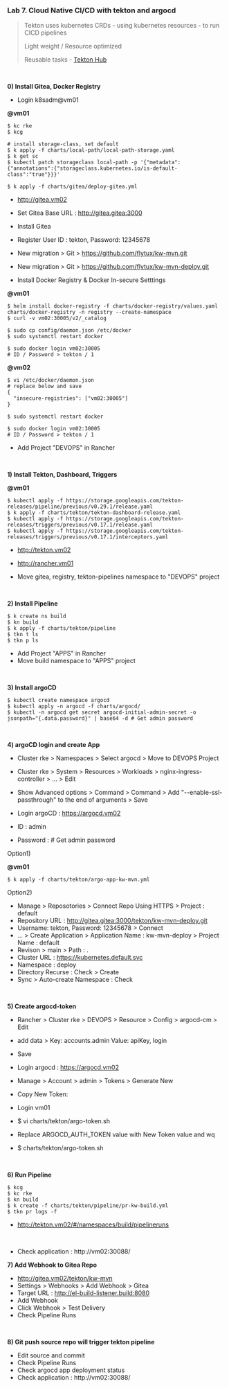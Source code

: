 ### Lab 7. Cloud Native CI/CD with tekton and argocd

> Tekton uses kubernetes CRDs - using kubernetes resources - to run CICD pipelines
> 
> Light weight / Resource optimized 
> 
> Reusable tasks - [Tekton Hub](https://hub.tekton.dev/)

&nbsp;

**0) Install Gitea, Docker Registry**

- Login k8sadm@vm01

**@vm01**

~~~
$ kc rke
$ kcg

# install storage-class, set default
$ k apply -f charts/local-path/local-path-storage.yaml
$ k get sc
$ kubectl patch storageclass local-path -p '{"metadata": {"annotations":{"storageclass.kubernetes.io/is-default-class":"true"}}}'

$ k apply -f charts/gitea/deploy-gitea.yml
~~~

- http://gitea.vm02
- Set Gitea Base URL : http://gitea.gitea:3000
- Install Gitea
- Register User ID : tekton, Password: 12345678
- New migration > Git > https://github.com/flytux/kw-mvn.git
- New migration > Git > https://github.com/flytux/kw-mvn-deploy.git

- Install Docker Registry & Docker In-secure Setttings

**@vm01**

~~~
$ helm install docker-registry -f charts/docker-registry/values.yaml charts/docker-registry -n registry --create-namespace
$ curl -v vm02:30005/v2/_catalog

$ sudo cp config/daemon.json /etc/docker
$ sudo systemctl restart docker

$ sudo docker login vm02:30005
# ID / Password > tekton / 1 
~~~

**@vm02**

~~~
$ vi /etc/docker/daemon.json
# replace below and save
{ 
  "insecure-registries": ["vm02:30005"]
}

$ sudo systemctl restart docker

$ sudo docker login vm02:30005
# ID / Password > tekton / 1 
~~~
- Add Project "DEVOPS" in Rancher

&nbsp;

**1) Install Tekton, Dashboard, Triggers**

**@vm01**

~~~
$ kubectl apply -f https://storage.googleapis.com/tekton-releases/pipeline/previous/v0.29.1/release.yaml
$ k apply -f charts/tekton/tekton-dashboard-release.yaml
$ kubectl apply -f https://storage.googleapis.com/tekton-releases/triggers/previous/v0.17.1/release.yaml
$ kubectl apply -f https://storage.googleapis.com/tekton-releases/triggers/previous/v0.17.1/interceptors.yaml
~~~
- http://tekton.vm02

- http://rancher.vm01

- Move gitea, registry, tekton-pipelines namespace to "DEVOPS" project

&nbsp;

**2) Install Pipeline**

~~~
$ k create ns build
$ kn build
$ k apply -f charts/tekton/pipeline
$ tkn t ls
$ tkn p ls
~~~
- Add Project "APPS" in Rancher
- Move build namespace to "APPS" project

&nbsp;

**3) Install argoCD**
~~~
$ kubectl create namespace argocd
$ kubectl apply -n argocd -f charts/argocd/
$ kubectl -n argocd get secret argocd-initial-admin-secret -o jsonpath="{.data.password}" | base64 -d # Get admin password
~~~

&nbsp;

**4) argoCD login and create App**

- Cluster rke > Namespaces > Select argocd > Move to DEVOPS Project
- Cluster rke > System > Resources > Workloads > nginx-ingress-controller > ... > Edit
- Show Advanced options > Command > Command > Add "--enable-ssl-passthrough" to the end of arguments > Save

- Login argoCD : https://argocd.vm02
- ID : admin
- Password : # Get admin password

Option1)

**@vm01**

~~~
$ k apply -f charts/tekton/argo-app-kw-mvn.yml
~~~

Option2)

- Manage > Reposotories > Connect Repo Using HTTPS > Project : default 
- Repository URL : http://gitea.gitea:3000/tekton/kw-mvn-deploy.git
- Username: tekton, Password: 12345678 > Connect
- ... > Create Application > Application Name : kw-mvn-deploy > Project Name : default
- Revison > main > Path : .
- Cluster URL : https://kubernetes.default.svc
- Namespace : deploy
- Directory Recurse : Check > Create
- Sync > Auto-create Namespace : Check

&nbsp;

**5) Create argocd-token**
- Rancher > Cluster rke > DEVOPS > Resource > Config > argocd-cm > Edit 
- add data >
  Key: accounts.admin Value: apiKey, login
- Save

- Login argocd : https://argocd.vm02
- Manage > Account > admin > Tokens > Generate New
- Copy New Token:

- Login vm01
- $ vi charts/tekton/argo-token.sh
- Replace ARGOCD_AUTH_TOKEN value with New Token value and wq
- $ charts/tekton/argo-token.sh

&nbsp;

**6) Run Pipeline**
~~~
$ kcg
$ kc rke
$ kn build
$ k create -f charts/tekton/pipeline/pr-kw-build.yml
$ tkn pr logs -f 
~~~
- http://tekton.vm02/#/namespaces/build/pipelineruns

&nbsp;

- Check application : http://vm02:30088/ 
  
**7) Add Webhook to Gitea Repo**
- http://gitea.vm02/tekton/kw-mvn
- Settings > Webhooks > Add Webhook > Gitea
- Target URL : http://el-build-listener.build:8080
- Add Webhook
- Click Webhook > Test Delivery
- Check Pipeline Runs

&nbsp;

**8) Git push source repo will trigger tekton pipeline**
- Edit source and commit
- Check Pipeline Runs
- Check argocd app deployment status
- Check application : http://vm02:30088/ 

&nbsp;

